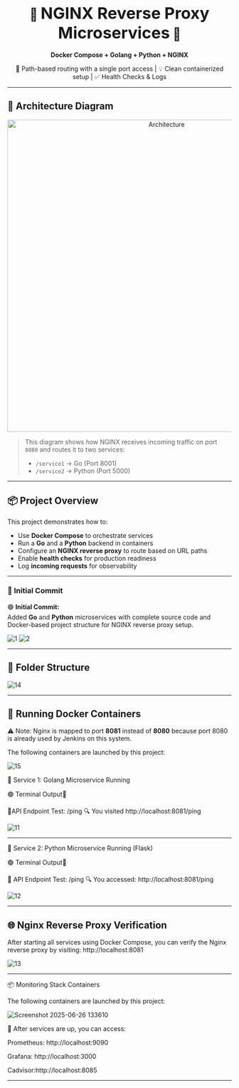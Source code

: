 
<h1 align="center">🚀 <strong style="font-size:36px;">NGINX Reverse Proxy Microservices</strong> 🐳</h1>
<p align="center"><strong>Docker Compose + Golang + Python + NGINX</strong></p>
<p align="center">🔁 Path-based routing with a single port access | 💡 Clean containerized setup | ✅ Health Checks & Logs</p>

---

## 📸 Architecture Diagram

<p align="center">
  <img src="https://raw.githubusercontent.com/yourusername/yourrepo/main/assets/architecture.png" alt="Architecture" width="700">
</p>

> This diagram shows how NGINX receives incoming traffic on port `8080` and routes it to two services:
> - `/service1` → Go (Port 8001)
> - `/service2` → Python (Port 5000)


---

## 📦 Project Overview

This project demonstrates how to:

- Use **Docker Compose** to orchestrate services
- Run a **Go** and a **Python** backend in containers
- Configure an **NGINX reverse proxy** to route based on URL paths
- Enable **health checks** for production readiness
- Log **incoming requests** for observability


---


### 📌 Initial Commit

🟢 **Initial Commit:**  
Added **Go** and **Python** microservices with complete source code and Docker-based project structure for NGINX reverse proxy setup.



  ![1](https://github.com/user-attachments/assets/e5899b91-022f-456f-9c7e-6c2e117a2b10)
  ![2](https://github.com/user-attachments/assets/0c211b39-b1f7-494d-baf7-ddf16b97b715)

---



## 📁 Folder Structure


![14](https://github.com/user-attachments/assets/57df81fc-76b2-4b7a-820e-12a89098392b)



---

## 🐳 Running Docker Containers

 ⚠️ Note: Nginx is mapped to port **8081** instead of **8080** because port 8080 is already used by Jenkins on this system.

The following containers are launched by this project:

![15](https://github.com/user-attachments/assets/ed23aa52-b6da-40c8-840d-69a54b8ac613)

📌 Service 1: Golang Microservice Running 

🟢 Terminal Output📌

📡API Endpoint Test: /ping
🔍 You visited http://localhost:8081/ping

![11](https://github.com/user-attachments/assets/37777336-b60a-47c6-a035-c779905997ba)

---


🐍 Service 2: Python Microservice Running (Flask)

🟢 Terminal Output📌

📡 API Endpoint Test: /ping
🔍 You accessed: http://localhost:8081/ping

![12](https://github.com/user-attachments/assets/1e2bd778-46f3-4377-8ea1-fd4b3fb86b5b)

---

## 🌐 Nginx Reverse Proxy Verification

After starting all services using Docker Compose, you can verify the Nginx reverse proxy by visiting:
http://localhost:8081

![13](https://github.com/user-attachments/assets/1e69ff26-31ec-4415-bd23-26a54f385c2e)


---

📦 Monitoring Stack Containers

The following containers are launched by this project:

![Screenshot 2025-06-26 133610](https://github.com/user-attachments/assets/9028e608-a115-4d45-8f22-c07e91d75abf)


📍 After services are up, you can access:

Prometheus: http://localhost:9090

Grafana: http://localhost:3000

Cadvisor:http://localhost:8085

---












